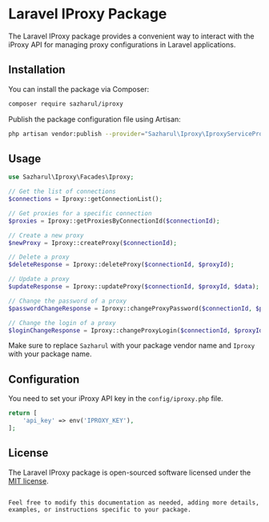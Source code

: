 # Laravel IProxy Package

The Laravel IProxy package provides a convenient way to interact with the iProxy API for managing proxy configurations in Laravel applications.

## Installation

You can install the package via Composer:

```bash
composer require sazharul/iproxy
```

Publish the package configuration file using Artisan:

```bash
php artisan vendor:publish --provider="Sazharul\Iproxy\IproxyServiceProvider"
```

## Usage

```php
use Sazharul\Iproxy\Facades\Iproxy;

// Get the list of connections
$connections = Iproxy::getConnectionList();

// Get proxies for a specific connection
$proxies = Iproxy::getProxiesByConnectionId($connectionId);

// Create a new proxy
$newProxy = Iproxy::createProxy($connectionId);

// Delete a proxy
$deleteResponse = Iproxy::deleteProxy($connectionId, $proxyId);

// Update a proxy
$updateResponse = Iproxy::updateProxy($connectionId, $proxyId, $data);

// Change the password of a proxy
$passwordChangeResponse = Iproxy::changeProxyPassword($connectionId, $proxyId, $newPassword);

// Change the login of a proxy
$loginChangeResponse = Iproxy::changeProxyLogin($connectionId, $proxyId, $newLogin);
```

Make sure to replace `Sazharul` with your package vendor name and `Iproxy` with your package name.

## Configuration

You need to set your iProxy API key in the `config/iproxy.php` file.

```php
return [
    'api_key' => env('IPROXY_KEY'),
];
```

## License

The Laravel IProxy package is open-sourced software licensed under the [MIT license](https://opensource.org/licenses/MIT).
```

Feel free to modify this documentation as needed, adding more details, examples, or instructions specific to your package.